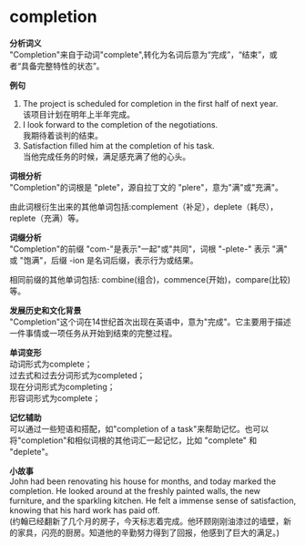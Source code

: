 # completion

**分析词义**  
"Completion"来自于动词"complete",转化为名词后意为“完成”，“结束”，或者“具备完整特性的状态”。

  

**例句**

  

1.  The project is scheduled for completion in the first half of next year.  
    该项目计划在明年上半年完成。
2.  I look forward to the completion of the negotiations.  
    我期待着谈判的结束。
3.  Satisfaction filled him at the completion of his task.  
    当他完成任务的时候，满足感充满了他的心头。

  

**词根分析**  
"Completion"的词根是 "plete"，源自拉丁文的 "plere"，意为"满"或"充满"。

  

由此词根衍生出来的其他单词包括:complement（补足），deplete（耗尽），replete（充满）等。

  

**词缀分析**  
"Completion"的前缀 "com-"是表示"一起"或"共同"，词根 "-plete-" 表示 "满" 或 "饱满"，后缀 -ion 是名词后缀，表示行为或结果。

  

相同前缀的其他单词包括: combine(组合)，commence(开始)，compare(比较)等。

  

**发展历史和文化背景**  
"Completion"这个词在14世纪首次出现在英语中，意为"完成"。它主要用于描述一件事情或一项任务从开始到结束的完整过程。

  

**单词变形**  
动词形式为complete；  
过去式和过去分词形式为completed；  
现在分词形式为completing；  
形容词形式为complete；

  

**记忆辅助**  
可以通过一些短语和搭配，如"completion of a task"来帮助记忆。也可以将"completion"和相似词根的其他词汇一起记忆，比如 "complete" 和 "deplete"。

  

**小故事**  
John had been renovating his house for months, and today marked the completion. He looked around at the freshly painted walls, the new furniture, and the sparkling kitchen. He felt a immense sense of satisfaction, knowing that his hard work has paid off.  
(约翰已经翻新了几个月的房子，今天标志着完成。他环顾刚刚油漆过的墙壁，新的家具，闪亮的厨房。知道他的辛勤努力得到了回报，他感到了巨大的满足。)
